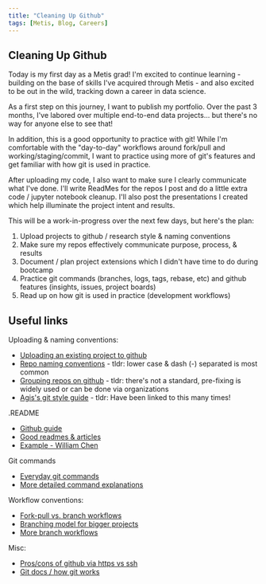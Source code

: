```yaml
---
title: "Cleaning Up Github"
tags: [Metis, Blog, Careers]
---
```


## Cleaning Up Github
Today is my first day as a Metis grad! I'm excited to continue learning - building on the base of skills I've acquired through Metis - and also excited to be out in the wild, tracking down a career in data science. 

As a first step on this journey, I want to publish my portfolio. Over the past 3 months, I've labored over multiple end-to-end data projects... but there's no way for anyone else to see that! 

In addition, this is a good opportunity to practice with git! While I'm comfortable with the "day-to-day" workflows around fork/pull and working/staging/commit, I want to practice using more of git's features and get familiar with how git is used in practice. 

After uploading my code, I also want to make sure I clearly communicate what I've done. I'll write ReadMes for the repos I post and do a little extra code / jupyter notebook cleanup. I'll also post the presentations I created which help illuminate the project intent and results.

This will be a work-in-progress over the next few days, but here's the plan:
1) Upload projects to github / research style & naming conventions
2) Make sure my repos effectively communicate purpose, process, & results
3) Document / plan project extensions which I didn't have time to do during bootcamp
4) Practice git commands (branches, logs, tags, rebase, etc) and github features (insights, issues, project boards)
5) Read up on how git is used in practice (development workflows)

## Useful links
Uploading & naming conventions:
* [Uploading an existing project to github](https://help.github.com/articles/adding-an-existing-project-to-github-using-the-command-line/)
* [Repo naming conventions](https://stackoverflow.com/questions/11947587/is-there-a-naming-convention-for-git-repositories) - tldr: lower case & dash (-) separated is most common 
* [Grouping repos on github](https://stackoverflow.com/questions/20908994/grouping-repos-on-github) - tldr: there's not a standard, pre-fixing is widely used or can be done via organizations
* [Agis's git style guide](https://github.com/agis/git-style-guide) - tldr: Have been linked to this many times!

.README
* [Github guide](https://guides.github.com/features/wikis/)
* [Good readmes & articles](https://github.com/matiassingers/awesome-readme)
* [Example - William Chen](https://github.com/wzchen/stock_market_prediction/blob/master/README.md)

Git commands
* [Everyday git commands](https://git-scm.com/docs/giteveryday)
* [More detailed command explanations](https://www.atlassian.com/git/tutorials/setting-up-a-repository)

Workflow conventions:
* [Fork-pull vs. branch workflows](https://stackoverflow.com/questions/3611256/forking-vs-branching-in-github)
* [Branching model for bigger projects](http://nvie.com/posts/a-successful-git-branching-model/)
* [More branch workflows](https://www.atlassian.com/git/tutorials/comparing-workflows)

Misc:
* [Pros/cons of github via https vs ssh](https://gist.github.com/grawity/4392747)
* [Git docs / how git works](https://git-scm.com/book/en/v2/Getting-Started-Git-Basics)
